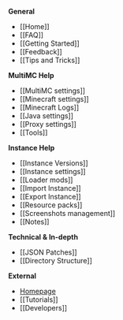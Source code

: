 **General**

* [[Home]]
* [[FAQ]]
* [[Getting Started]]
* [[Feedback]]
* [[Tips and Tricks]]

**MultiMC Help**

* [[MultiMC settings]]
* [[Minecraft settings]]
* [[Minecraft Logs]]
* [[Java settings]]
* [[Proxy settings]]
* [[Tools]]

**Instance Help**

* [[Instance Versions]]
* [[Instance settings]]
* [[Loader mods]]
* [[Import Instance]]
* [[Export Instance]]
* [[Resource packs]]
* [[Screenshots management]]
* [[Notes]]

**Technical & In-depth**

* [[JSON Patches]]
* [[Directory Structure]]

**External**

* [Homepage](http://multimc.org)
* [[Tutorials]]
* [[Developers]]